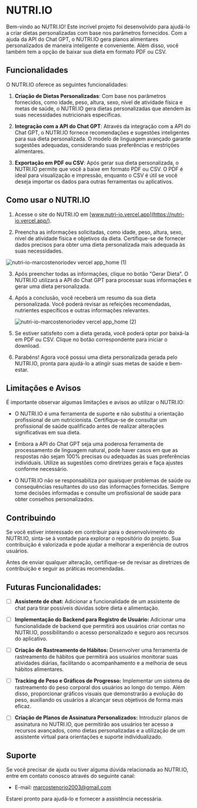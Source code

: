 # NUTRI.IO

Bem-vindo ao NUTRI.IO! Este incrível projeto foi desenvolvido para ajudá-lo a criar dietas personalizadas com base nos parâmetros fornecidos. Com a ajuda da API do Chat GPT, o NUTRI.IO gera planos alimentares personalizados de maneira inteligente e conveniente. Além disso, você também tem a opção de baixar sua dieta em formato PDF ou CSV.

## Funcionalidades

O NUTRI.IO oferece as seguintes funcionalidades:

1. **Criação de Dietas Personalizadas**: Com base nos parâmetros fornecidos, como idade, peso, altura, sexo, nível de atividade física e metas de saúde, o NUTRI.IO gera dietas personalizadas que atendem às suas necessidades nutricionais específicas.

2. **Integração com a API do Chat GPT**: Através da integração com a API do Chat GPT, o NUTRI.IO fornece recomendações e sugestões inteligentes para sua dieta personalizada. O modelo de linguagem avançado garante sugestões adequadas, considerando suas preferências e restrições alimentares.

3. **Exportação em PDF ou CSV**: Após gerar sua dieta personalizada, o NUTRI.IO permite que você a baixe em formato PDF ou CSV. O PDF é ideal para visualização e impressão, enquanto o CSV é útil se você deseja importar os dados para outras ferramentas ou aplicativos.

## Como usar o NUTRI.IO

1. Acesse o site do NUTRI.IO em [www.nutri-io.vercel.app](https://nutri-io.vercel.app/).

2. Preencha as informações solicitadas, como idade, peso, altura, sexo, nível de atividade física e objetivos da dieta. Certifique-se de fornecer dados precisos para obter uma dieta personalizada mais adequada às suas necessidades.

![nutri-io-marcostenoriodev vercel app_home (1)](https://github.com/MarcosTenorioDev/Nutri.io/assets/107797969/a5aaa880-64b4-4111-b5eb-435c68c037a7)


3. Após preencher todas as informações, clique no botão "Gerar Dieta". O NUTRI.IO utilizará a API do Chat GPT para processar suas informações e gerar uma dieta personalizada.

4. Após a conclusão, você receberá um resumo da sua dieta personalizada. Você poderá revisar as refeições recomendadas, nutrientes específicos e outras informações relevantes.

   ![nutri-io-marcostenoriodev vercel app_home (2)](https://github.com/MarcosTenorioDev/Nutri.io/assets/107797969/ccb3a1bb-d43a-4ed7-9a44-7c8c9f7d7c9e)


6. Se estiver satisfeito com a dieta gerada, você poderá optar por baixá-la em PDF ou CSV. Clique no botão correspondente para iniciar o download.

7. Parabéns! Agora você possui uma dieta personalizada gerada pelo NUTRI.IO, pronta para ajudá-lo a atingir suas metas de saúde e bem-estar.

## Limitações e Avisos

É importante observar algumas limitações e avisos ao utilizar o NUTRI.IO:

- O NUTRI.IO é uma ferramenta de suporte e não substitui a orientação profissional de um nutricionista. Certifique-se de consultar um profissional de saúde qualificado antes de realizar alterações significativas em sua dieta.

- Embora a API do Chat GPT seja uma poderosa ferramenta de processamento de linguagem natural, pode haver casos em que as respostas não sejam 100% precisas ou adequadas às suas preferências individuais. Utilize as sugestões como diretrizes gerais e faça ajustes conforme necessário.

- O NUTRI.IO não se responsabiliza por quaisquer problemas de saúde ou consequências resultantes do uso das informações fornecidas. Sempre tome decisões informadas e consulte um profissional de saúde para obter conselhos personalizados.

## Contribuindo

Se você estiver interessado em contribuir para o desenvolvimento do NUTRI.IO, sinta-se à vontade para explorar o repositório do projeto. Sua contribuição é valorizada e pode ajudar a melhorar a experiência de outros usuários.

Antes de enviar qualquer alteração, certifique-se de revisar as diretrizes de contribuição e seguir as práticas recomendadas.

## Futuras Funcionalidades:

- [ ] **Assistente de chat:** Adicionar a funcionalidade de um assistente de chat para tirar possíveis dúvidas sobre dieta e alimentação.

- [ ] **Implementação do Backend para Registro de Usuário:** Adicionar uma funcionalidade de backend que permitirá aos usuários criar contas no NUTRI.IO, possibilitando o acesso personalizado e seguro aos recursos do aplicativo.

- [ ] **Criação de Rastreamento de Hábitos:** Desenvolver uma ferramenta de rastreamento de hábitos que permitirá aos usuários monitorar suas atividades diárias, facilitando o acompanhamento e a melhoria de seus hábitos alimentares.

- [ ] **Tracking de Peso e Gráficos de Progresso:** Implementar um sistema de rastreamento do peso corporal dos usuários ao longo do tempo. Além disso, proporcionar gráficos visuais que demonstrarão a evolução do peso, auxiliando os usuários a alcançar seus objetivos de forma mais eficaz.

- [ ] **Criação de Planos de Assinatura Personalizados:** Introduzir planos de assinatura no NUTRI.IO, que permitirão aos usuários ter acesso a recursos avançados, como dietas personalizadas e a utilização de um assistente virtual para orientações e suporte individualizado.


## Suporte

Se você precisar de ajuda ou tiver alguma dúvida relacionada ao NUTRI.IO, entre em contato conosco através do seguinte canal:

- E-mail: [marcostenorio2003@gmail.com](mailto:marcostenorio2003@gmail.com)

Estarei pronto para ajudá-lo e fornecer a assistência necessária.


